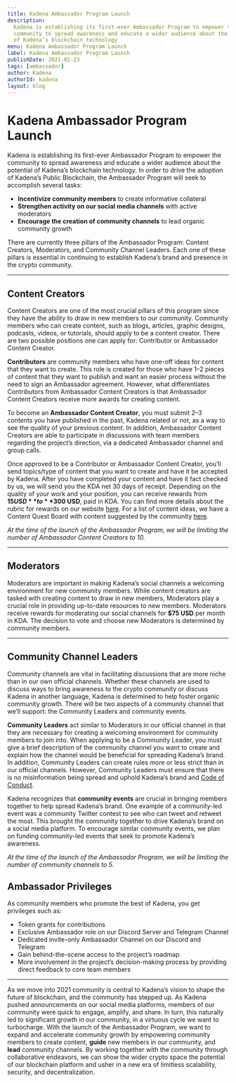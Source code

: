 ```yaml
---
title: Kadena Ambassador Program Launch
description:
  Kadena is establishing its first-ever Ambassador Program to empower the
  community to spread awareness and educate a wider audience about the potential
  of Kadena’s blockchain technology
menu: Kadena Ambassador Program Launch
label: Kadena Ambassador Program Launch
publishDate: 2021-02-23
tags: [ambassador]
author: Kadena
authorId: kadena
layout: blog
---
```


# Kadena Ambassador Program Launch

Kadena is establishing its first-ever Ambassador Program to empower the
community to spread awareness and educate a wider audience about the potential
of Kadena’s blockchain technology. In order to drive the adoption of Kadena’s
Public Blockchain, the Ambassador Program will seek to accomplish several tasks:

- **Incentivize community members** to create informative collateral
- **Strengthen activity on our social media channels** with active moderators
- **Encourage the creation of community channels** to lead organic community
  growth

There are currently three pillars of the Ambassador Program: Content Creators,
Moderators, and Community Channel Leaders. Each one of these pillars is
essential in continuing to establish Kadena’s brand and presence in the crypto
community.

---

## Content Creators

Content Creators are one of the most crucial pillars of this program since they
have the ability to draw in new members to our community. Community members who
can create content, such as blogs, articles, graphic designs, podcasts, videos,
or tutorials, should apply to be a content creator. There are two possible
positions one can apply for: Contributor or Ambassador Content Creator.

**Contributors** are community members who have one-off ideas for content that
they want to create. This role is created for those who have 1–2 pieces of
content that they want to publish and want an easier process without the need to
sign an Ambassador agreement. However, what differentiates Contributors from
Ambassador Content Creators is that Ambassador Content Creators receive more
awards for creating content.

To become an **Ambassador Content Creator**, you must submit 2–3 contents you
have published in the past, Kadena related or not, as a way to see the quality
of your previous content. In addition, Ambassador Content Creators are able to
participate in discussions with team members regarding the project’s direction,
via a dedicated Ambassador channel and group calls.

Once approved to be a Contributor or Ambassador Content Creator, you’ll send
topics/type of content that you want to create and have it be accepted by
Kadena. After you have completed your content and have it fact checked by us, we
will send you the KDA net 30 days of receipt. Depending on the quality of your
work and your position, you can receive rewards from **$15 USD** to **$300
USD**, paid in KDA. You can find more details about the rubric for rewards on
our website [here](https://kadena.io/ambassador-program). For a list of content
ideas, we have a Content Quest Board with content suggested by the community
[here](https://docs.google.com/spreadsheets/d/1B-m50T5mnQv-4SKHrUBdadQqChbEBKvVHgPuze4PzAY/edit#gid=1395531297).

_At the time of the launch of the Ambassador Program, we will be limiting the
number of Ambassador Content Creators to 10._

---

## Moderators

Moderators are important in making Kadena’s social channels a welcoming
environment for new community members. While content creators are tasked with
creating content to draw in new members, Moderators play a crucial role in
providing up-to-date resources to new members. Moderators receive rewards for
moderating our social channels for **$75 USD** per month in KDA. The decision to
vote and choose new Moderators is determined by community members.

---

## Community Channel Leaders

Community channels are vital in facilitating discussions that are more niche
than in our own official channels. Whether these channels are used to discuss
ways to bring awareness to the crypto community or discuss Kadena in another
language, Kadena is determined to help foster organic community growth. There
will be two aspects of a community channel that we’ll support: the Community
Leaders and community events.

**Community Leaders** act similar to Moderators in our official channel in that
they are necessary for creating a welcoming environment for community members to
join into. When applying to be a Community Leader, you must give a brief
description of the community channel you want to create and explain how the
channel would be beneficial for spreading Kadena’s brand. In addition, Community
Leaders can create rules more or less strict than in our official channels.
However, Community Leaders must ensure that there is no misinformation being
spread and uphold Kadena’s brand and [Code of Conduct](/kadena/code-of-conduct).

Kadena recognizes that **community events** are crucial in bringing members
together to help spread Kadena’s brand. One example of a community-led event was
a community Twitter contest to see who can tweet and retweet the most. This
brought the community together to drive Kadena’s brand on a social media
platform. To encourage similar community events, we plan on funding
community-led events that seek to promote Kadena’s awareness.

_At the time of the launch of the Ambassador Program, we will be limiting the
number of community channels to 5._

## Ambassador Privileges

As community members who promote the best of Kadena, you get privileges such as:

- Token grants for contributions
- Exclusive Ambassador role on our Discord Server and Telegram Channel
- Dedicated invite-only Ambassador Channel on our Discord and Telegram
- Gain behind-the-scene access to the project’s roadmap
- More involvement in the project’s decision-making process by providing direct
  feedback to core team members

---

As we move into 2021 community is central to Kadena’s vision to shape the future
of blockchain, and the community has stepped up. As Kadena pushed announcements
on our social media platforms, members of our community were quick to engage,
amplify, and share. In turn, this naturally led to significant growth in our
community, in a virtuous cycle we want to turbocharge. With the launch of the
Ambassador Program, we want to expand and accelerate community growth by
empowering community members to create content, **guide** new members in our
community, and **lead** community channels. By working together with the
community through collaborative endeavors, we can show the wider crypto space
the potential of our blockchain platform and usher in a new era of limitless
scalability, security, and decentralization.
